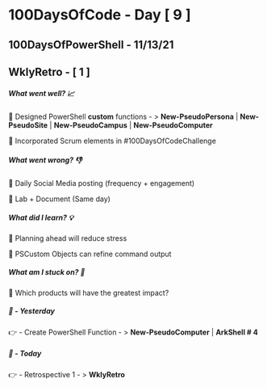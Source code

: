 # 100DaysOfCode - Day [ 9 ]     
## 100DaysOfPowerShell - 11/13/21          
## WklyRetro - [ 1 ]

##### What went well? :chart_with_upwards_trend:

:speech_balloon: Designed PowerShell **custom** functions - > **New-PseudoPersona** | **New-PseudoSite** | **New-PseudoCampus** | **New-PseudoComputer**

:speech_balloon: Incorporated Scrum elements in #100DaysOfCodeChallenge

##### What went wrong? :thumbsdown:

:speech_balloon: Daily Social Media posting (frequency + engagement)

:speech_balloon: Lab + Document (Same day)

##### What did I learn? :bulb:

:speech_balloon: Planning ahead will reduce stress

:speech_balloon: PSCustom Objects can refine command output

##### What am I stuck on? :safety_pin:

:speech_balloon: Which products will have the greatest impact?


##### :checkered_flag: _-_ Yesterday

:point_right: _-_ Create PowerShell Function - > **New-PseudoComputer** | **ArkShell # 4**

##### :checkered_flag: _-_ Today

:point_right: _-_ Retrospective 1 - > **WklyRetro**